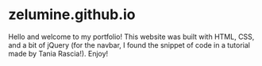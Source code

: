 # zelumine.github.io
Hello and welcome to my portfolio!
This website was built with HTML, CSS, and a bit of jQuery (for the navbar, I found the snippet of code in a tutorial made by Tania Rascia!).
Enjoy!